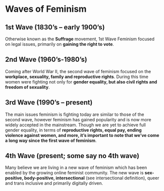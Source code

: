 # Waves of Feminism


## 1st Wave (1830’s – early 1900’s)
Otherwise known as the **Suffrage** movement, 1st Wave Feminism focused on legal issues, primarily on **gaining the right to vote**.

## 2nd Wave (1960’s-1980’s)
Coming after World War II, the second wave of feminism focused on the **workplace, sexuality, family and reproductive rights**. During this time women were fighting not only for **gender equality, but also civil rights and freedom of sexuality**.

## 3rd Wave (1990’s – present)
The main issues feminism is fighting today are similar to those of the second wave, however feminism has gained popularity and is now more widely accepted in the mainstream. Though we are yet to achieve full gender equality, in terms of **reproductive rights, equal pay, ending violence against women, and more, it’s important to note that we’ve come a long way since the first wave of feminism**.

## 4th Wave (present; some say no 4th wave)
Many believe we are living in a new wave of feminism which has been enabled by the growing online feminist community. The new wave is **sex-positive, body-positive,  intersectional** (see intersectional definition), queer and trans inclusive and primarily digitally driven. 